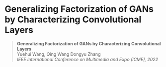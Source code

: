 # Generalizing Factorization of GANs by Characterizing Convolutional Layers



> **Generalizing Factorization of GANs by Characterizing Convolutional Layers** <br>
> Yuehui Wang, Qing Wang Dongyu Zhang <br>
> *IEEE International Conference on Multimedia and Expo (ICME), 2022*

<!-- [[Paper](https://arxiv.org/pdf/2007.06600.pdf)] -->
